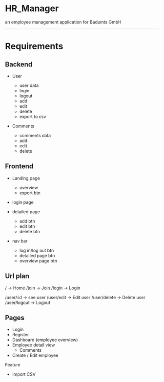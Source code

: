 # HR_Manager

an employee management application for Badumts GmbH

---

# Requirements

## Backend

- User

  - user data
  - login
  - logout
  - add
  - edit
  - delete
  - export to csv

- Comments
  - comments data
  - add
  - edit
  - delete

## Frontend

- Landing page

  - overview
  - export btn

- login page
- detailed page

  - add btn
  - edit btn
  - delete btn

- nav bar
  - log in/log out btn
  - detailed page btn
  - overview page btn

## Url plan

/ -> Home
/join -> Join
/login -> Login

/user/:id -> see user
/user/edit -> Edit user
/user/delete -> Delete user
/user/logout -> Logout

## Pages

- Login
- Register
- Dashboard (employee overview)
- Employee detail view
  - Comments
- Create / Edit employee

Feature

- Import CSV
